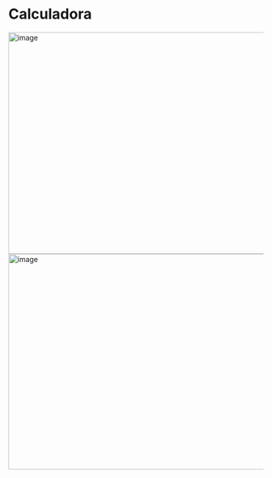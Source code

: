 # Calculadora

<img width="959" height="437" alt="image" src="https://github.com/user-attachments/assets/2508c233-c02b-492a-9831-0a18da2fe439" />
<img width="959" height="425" alt="image" src="https://github.com/user-attachments/assets/01a83616-f051-479d-92d5-6222d0673604" />
